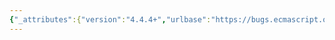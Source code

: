 ```yaml
---
{"_attributes":{"version":"4.4.4+","urlbase":"https://bugs.ecmascript.org/","maintainer":"dherman@mozilla.com"},"bug":{"bug_id":1147,"creation_ts":"2012-12-19 08:49:00 -0800","short_desc":"15.7.4.5: steps don't start at 1","delta_ts":"2012-12-21 18:08:43 -0800","product":"Draft for 6th Edition","component":"editorial issue","version":"Rev 12: November 22, 2012 Draft","rep_platform":"All","op_sys":"All","bug_status":"RESOLVED","resolution":"FIXED","priority":"Normal","bug_severity":"enhancement","everconfirmed":true,"reporter":{"uid":"andrebargull","name":"André Bargull"},"assigned_to":{"uid":"allen","name":"Allen Wirfs-Brock"},"long_desc":[{"commentid":3039,"comment_count":0,"who":{"uid":"andrebargull","name":"André Bargull"},"bug_when":"2012-12-19 08:49:41 -0800"},{"commentid":3059,"comment_count":1,"who":{"uid":"allen","name":"Allen Wirfs-Brock"},"bug_when":"2012-12-21 11:34:53 -0800","thetext":"corrected in rev 13 editor's draft"}]}}
---
```

